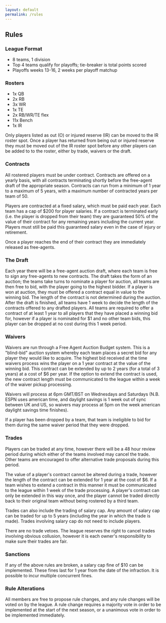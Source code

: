 ```yaml
---
layout: default
permalink: /rules
---
```

<section>
<h1>Rules</h1>
</section>

<section class="rules">

<h3>League Format</h3>

<ul>
  <li>8 teams, 1 division</li>
  <li>Top 4 teams qualify for playoffs; tie-breaker is total points scored</li>
  <li>Playoffs weeks 13-16, 2 weeks per playoff matchup</li>
</ul>

<h3>Rosters</h3>

<ul>
  <li>1x QB</li>
  <li>2x RB</li>
  <li>3x WR</li>
  <li>1x TE</li>
  <li>2x RB/WR/TE flex</li>
  <li>11x Bench</li>
  <li>1x IR</li>
</ul>

<p>Only players listed as out (O) or injured reserve (IR) can be moved to the IR roster spot. Once a player has returned from being out or injured reserve they must be moved out of the IR roster spot before any other players can be added to to the roster, either by trade, waivers or the draft.</p>

<h3>Contracts</h3>

<p>All rostered players must be under contract. Contracts are offered on a yearly basis, with all contracts terminating shortly before the free-agent draft of the appropriate season. Contracts can run from a minimum of 1 year to a maximum of 5 years, with a maximum number of contracted years per team of 50.</p>

<p>Players are contracted at a fixed salary, which must be paid each year. Each team has a cap of $200 for player salaries. If a contract is terminated early (i.e. the player is dropped from their team) they are guaranteed 50% of the value of their contract for any remaining years including the current year. Players must still be paid this guaranteed salary even in the case of injury or retirement.</p>

<p>Once a player reaches the end of their contract they are immediately released as free-agents.</p>

<h3>The Draft</h3>

<p>Each year there will be a free-agent auction draft, where each team is free to sign any free-agents to new contracts. The draft takes the form of an auction; the teams take turns to nominate a player for auction, all teams are then free to bid, with the player going to the highest bidder. If a player is won at auction, they must be offered a contract equal in value to the winning bid. The length of the contract is not determined during the auction. After the draft is finished, all teams have 1 week to decide the length of the contracts offered to any drafted players. All teams are required to offer a contract of at least 1 year to all players that they have placed a winning bid for, however if a player is nominated for $1 and no other team bids, this player can be dropped at no cost during this 1 week period.</p>

<h3>Waivers</h3>

<p>Waivers are run through a Free Agent Auction Budget system. This is a "blind-bid" auction system whereby each team places a secret bid for any player they would like to acquire. The highest bid received at the time waivers process wins the player on a 1 year contract at the value of the winning bid. This contract can be extended by up to 2 years (for a total of 3 years) at a cost of $6 per year. If the option to extend the contract is used, the new contract length must be communicated to the league within a week of the waiver pickup processing.</p>

<p>Waivers will process at 6pm GMT/BST on Wednesdays and Saturdays (N.B. ESPN uses american time, and daylight savings is 1 week out of sync between UK and US, so waivers may process at 5pm on the week american daylight savings time finishes).</p>

<p>If a player has been dropped by a team, that team is ineligible to bid for them during the same waiver period that they were dropped.</p>

<h3>Trades</h3>

<p>Players can be traded at any time, however there will be a 48 hour review period during which either of the teams involved may cancel the trade. Other teams are encouraged to offer alternative trade proposals during this period.</p>

<p>The value of a player's contract cannot be altered during a trade, however the length of the contract can be extended for 1 year at the cost of $6. If a team wishes to extend a contract in this manner it must be communicated to the league within 1 week of the trade processing. A player's contract can only be extended in this way once, and the player cannot be traded directly back to their original team without being rostered by a third team.</p>

<p>Trades can also include the trading of salary cap. Any amount of salary cap can be traded for up to 5 years (including the year in which the trade is made). Trades involving salary cap do not need to include players.</p>

<p>There are no trade vetoes. The league reserves the right to cancel trades involving obvious collusion, however it is each owner's responsibility to make sure their trades are fair.</p>

<h3>Sanctions</h3>

<p>If any of the above rules are broken, a salary cap fine of $10 can be implemented. These fines last for 1 year from the date of the infraction. It is possible to incur multiple concurrent fines.</p>

<h3>Rule Alterations</h3>

<p>All members are free to propose rule changes, and any rule changes will be voted on by the league. A rule change requires a majority vote in order to be implemented at the start of the next season, or a unanimous vote in order to be implemented immediately.</p>

</section>
